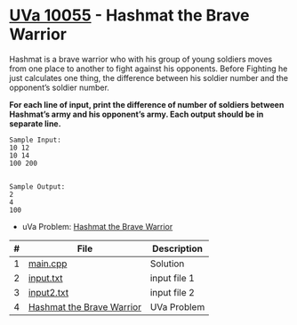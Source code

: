 # [UVa 10055](https://github.com/asaiahL9/4883-PT-Logan/blob/main/Assignments/P10055/p10055.pdf) - Hashmat the Brave Warrior

Hashmat is a brave warrior who with his group of young soldiers moves from one place to another to
fight against his opponents. Before Fighting he just calculates one thing, the difference between his
soldier number and the opponent’s soldier number. 

**For each line of input, print the difference of number of soldiers between Hashmat’s army and his opponent’s army. Each output should be in separate line.**

```
Sample Input: 
10 12 
10 14 
100 200


Sample Output:
2
4
100
```

* uVa Problem: [Hashmat the Brave Warrior](https://github.com/asaiahL9/4883-PT-Logan/blob/main/Assignments/P10055/p10055.pdf)

|   #   | File | Description |
| :---: | ----------- | ----------|
|  1 | [main.cpp](https://github.com/asaiahL9/4883-PT-Logan/blob/main/Assignments/P10055/main.cpp)      |Solution|   
|  2 | [input.txt](https://github.com/asaiahL9/4883-PT-Logan/blob/main/Assignments/P10055/input.txt)    | input file 1  | 
|  3 | [input2.txt](https://github.com/asaiahL9/4883-PT-Logan/blob/main/Assignments/P10055/input2.txt)  |input file 2 |
| 4  | [Hashmat the Brave Warrior](https://github.com/asaiahL9/4883-PT-Logan/blob/main/Assignments/P10055/p10055.pdf)|UVa Problem|
